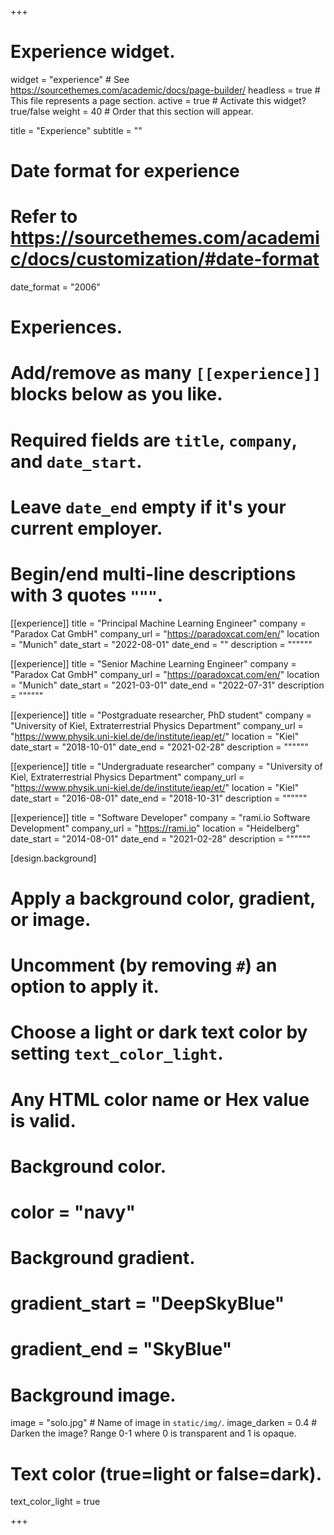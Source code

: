 +++
# Experience widget.
widget = "experience"  # See https://sourcethemes.com/academic/docs/page-builder/
headless = true  # This file represents a page section.
active = true  # Activate this widget? true/false
weight = 40  # Order that this section will appear.

title = "Experience"
subtitle = ""

# Date format for experience
#   Refer to https://sourcethemes.com/academic/docs/customization/#date-format
date_format = "2006"

# Experiences.
#   Add/remove as many `[[experience]]` blocks below as you like.
#   Required fields are `title`, `company`, and `date_start`.
#   Leave `date_end` empty if it's your current employer.
#   Begin/end multi-line descriptions with 3 quotes `"""`.
[[experience]]
  title = "Principal Machine Learning Engineer"
  company = "Paradox Cat GmbH"
  company_url = "https://paradoxcat.com/en/"
  location = "Munich"
  date_start = "2022-08-01"
  date_end = ""
  description = """"""

[[experience]]
  title = "Senior Machine Learning Engineer"
  company = "Paradox Cat GmbH"
  company_url = "https://paradoxcat.com/en/"
  location = "Munich"
  date_start = "2021-03-01"
  date_end = "2022-07-31"
  description = """"""

[[experience]]
  title = "Postgraduate researcher, PhD student"
  company = "University of Kiel, Extraterrestrial Physics Department"
  company_url = "https://www.physik.uni-kiel.de/de/institute/ieap/et/"
  location = "Kiel"
  date_start = "2018-10-01"
  date_end = "2021-02-28"
  description = """"""

[[experience]]
  title = "Undergraduate researcher"
  company = "University of Kiel, Extraterrestrial Physics Department"
  company_url = "https://www.physik.uni-kiel.de/de/institute/ieap/et/"
  location = "Kiel"
  date_start = "2016-08-01"
  date_end = "2018-10-31"
  description = """"""

[[experience]]
  title = "Software Developer"
  company = "rami.io Software Development"
  company_url = "https://rami.io"
  location = "Heidelberg"
  date_start = "2014-08-01"
  date_end = "2021-02-28"
  description = """"""
  
[design.background]
  # Apply a background color, gradient, or image.
  #   Uncomment (by removing `#`) an option to apply it.
  #   Choose a light or dark text color by setting `text_color_light`.
  #   Any HTML color name or Hex value is valid.
    
  # Background color.
  # color = "navy"
  
  # Background gradient.
  # gradient_start = "DeepSkyBlue"
  # gradient_end = "SkyBlue"
  
  # Background image.
  image = "solo.jpg"  # Name of image in `static/img/`.
  image_darken = 0.4  # Darken the image? Range 0-1 where 0 is transparent and 1 is opaque.

  # Text color (true=light or false=dark).
  text_color_light = true  

+++
